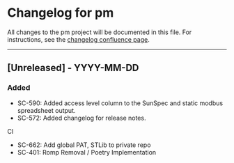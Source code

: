 # Changelog for pm

All changes to the pm project will be documented in this file.
For instructions, see the [changelog confluence page](https://epcpower.atlassian.net/l/c/zM7wz0at).

-------------------------------------------------------------------------------

## [Unreleased] - YYYY-MM-DD

### Added

- SC-590: Added access level column to the SunSpec and static modbus spreadsheet output.
- SC-572: Added changelog for release notes.

CI

- SC-662: Add global PAT, STLib to private repo
- SC-401: Romp Removal / Poetry Implementation
